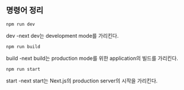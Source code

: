 ## 명령어 정리

```
npm run dev
``` 
dev -next dev는 development mode를 가리킨다.

```
npm run build
```

build -next build는 production mode를 위한 
application의 빌드를 가리킨다.

```
npm run start
```
start -next start는 Next.js의 production server의 시작을 가리킨다.

